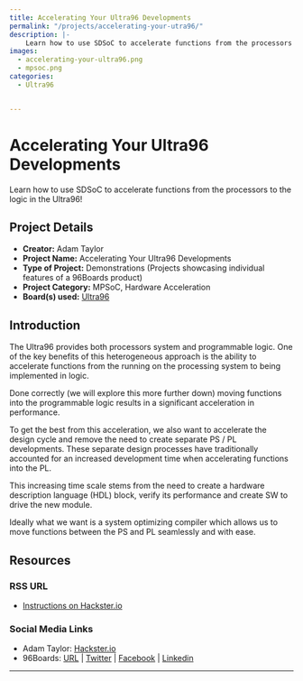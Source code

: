 ```yaml
---
title: Accelerating Your Ultra96 Developments
permalink: "/projects/accelerating-your-utra96/"
description: |-
    Learn how to use SDSoC to accelerate functions from the processors to the logic in the Ultra96!
images:
  - accelerating-your-ultra96.png
  - mpsoc.png
categories:
  - Ultra96


---
```

# Accelerating Your Ultra96 Developments


Learn how to use SDSoC to accelerate functions from the processors to the logic in the Ultra96!

## Project Details

- **Creator:** Adam Taylor
- **Project Name:** Accelerating Your Ultra96 Developments
- **Type of Project:** Demonstrations (Projects showcasing individual features of a 96Boards product)
- **Project Category:** MPSoC, Hardware Acceleration
- **Board(s) used:** [Ultra96](https://www.96boards.org/product/ultra96/)


## Introduction

The Ultra96 provides both processors system and programmable logic. One of the key benefits of this heterogeneous approach is the ability to accelerate functions from the running on the processing system to being implemented in logic. 

Done correctly (we will explore this more further down) moving functions into the programmable logic results in a significant acceleration in performance.

To get the best from this acceleration, we also want to accelerate the design cycle and remove the need to create separate PS / PL developments. These separate design processes have traditionally accounted for an increased development time when accelerating functions into the PL.

This increasing time scale stems from the need to create a hardware description language (HDL) block, verify its performance and create SW to drive the new module.

Ideally what we want is a system optimizing compiler which allows us to move functions between the PS and PL seamlessly and with ease. 

## Resources

### RSS URL

- [Instructions on Hackster.io](https://www.hackster.io/adam-taylor/accelerating-your-ultra96-developments-806a72)

### Social Media Links

- Adam Taylor: [Hackster.io](https://www.hackster.io/adam-taylor)
- 96Boards: [URL](https://www.96boards.org/) &#124; [Twitter](https://twitter.com/96boards) &#124; [Facebook](https://www.facebook.com/96Boards) &#124; [Linkedin](https://www.linkedin.com/company/{{site.linkedin_username}}/)



***